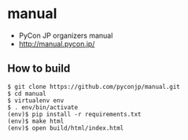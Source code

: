 # manual

- PyCon JP organizers manual
- http://manual.pycon.jp/

## How to build

```
$ git clone https://github.com/pyconjp/manual.git
$ cd manual
$ virtualenv env
$ . env/bin/activate
(env)$ pip install -r requirements.txt
(env)$ make html
(env)$ open build/html/index.html
```
